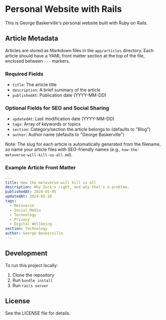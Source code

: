 # Personal Website with Rails

This is George Baskerville's personal website built with Ruby on Rails.

## Article Metadata

Articles are stored as Markdown files in the `app/articles` directory. Each article should have a YAML front matter section at the top of the file, enclosed between `---` markers.

### Required Fields

- `title`: The article title
- `description`: A brief summary of the article
- `publishedAt`: Publication date (YYYY-MM-DD)

### Optional Fields for SEO and Social Sharing

- `updatedAt`: Last modification date (YYYY-MM-DD)
- `tags`: Array of keywords or topics
- `section`: Category/section the article belongs to (defaults to "Blog")
- `author`: Author name (defaults to "George Baskerville")

Note: The slug for each article is automatically generated from the filename, so name your article files with SEO-friendly names (e.g., `how-the-metaverse-will-kill-us-all.md`).

### Example Article Front Matter

```yaml
---
title: How the metaverse will kill us all
description: Why Zuck's right, and why that's a problem.
publishedAt: 2024-05-05
updatedAt: 2024-05-10
tags:
  - Metaverse
  - Social Media
  - Technology
  - Privacy
  - Digital Wellbeing
section: Technology
author: George Baskerville
---
```

## Development

To run this project locally:

1. Clone the repository
2. Run `bundle install`
3. Run `rails server`

## License

See the LICENSE file for details.
